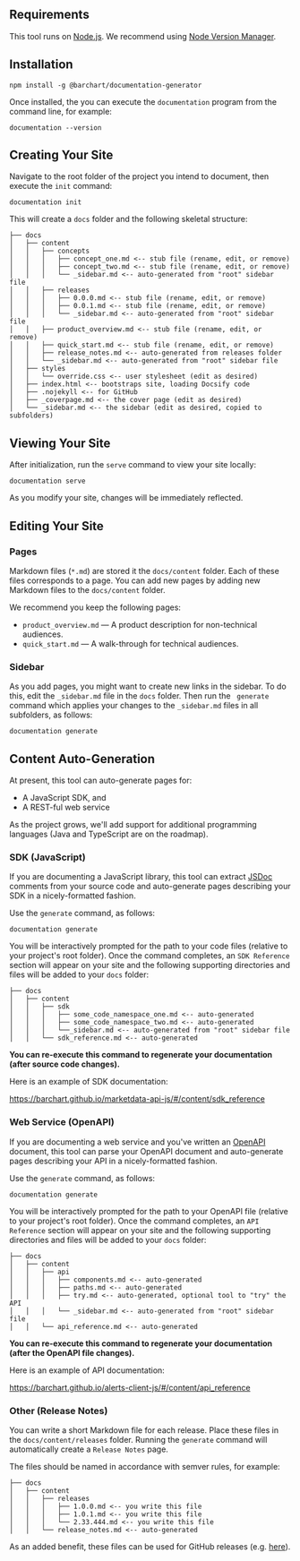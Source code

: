 ## Requirements

This tool runs on [Node.js](https://nodejs.org/en/). We recommend using [Node Version Manager](https://github.com/nvm-sh/nvm).

## Installation

```shell
npm install -g @barchart/documentation-generator
````

Once installed, the you can execute the ```documentation``` program from the command line, for example:

```shell
documentation --version
```

## Creating Your Site

Navigate to the root folder of the project you intend to document, then execute the ```init``` command:

```shell
documentation init
```

This will create a ```docs``` folder and the following skeletal structure:

```text
├── docs
│   ├── content
│   │   ├── concepts
│   │   │   ├── concept_one.md <-- stub file (rename, edit, or remove)
│   │   │   ├── concept_two.md <-- stub file (rename, edit, or remove)
│   │   │   └── _sidebar.md <-- auto-generated from "root" sidebar file
│   │   ├── releases
│   │   │   ├── 0.0.0.md <-- stub file (rename, edit, or remove)
│   │   │   ├── 0.0.1.md <-- stub file (rename, edit, or remove)
│   │   │   └── _sidebar.md <-- auto-generated from "root" sidebar file
│   │   ├── product_overview.md <-- stub file (rename, edit, or remove)
│   │   ├── quick_start.md <-- stub file (rename, edit, or remove)
│   │   ├── release_notes.md <-- auto-generated from releases folder
│   │   └── _sidebar.md <-- auto-generated from "root" sidebar file
│   ├── styles
│   │   └── override.css <-- user stylesheet (edit as desired)
│   ├── index.html <-- bootstraps site, loading Docsify code
│   ├── .nojekyll <-- for GitHub
│   ├── _coverpage.md <-- the cover page (edit as desired)
│   └── _sidebar.md <-- the sidebar (edit as desired, copied to subfolders)
```

## Viewing Your Site

After initialization, run the ```serve``` command to view your site locally:

```shell
documentation serve
```

As you modify your site, changes will be immediately reflected.

## Editing Your Site

### Pages

Markdown files (```*.md```) are stored it the ```docs/content``` folder. Each of these files corresponds to a page. You can add new pages by adding new Markdown files to the ```docs/content``` folder.

We recommend you keep the following pages:

* ```product_overview.md``` — A product description for non-technical audiences.
* ```quick_start.md``` — A walk-through for technical audiences.

### Sidebar

As you add pages, you might want to create new links in the sidebar. To do this, edit the ```_sidebar.md``` file in the ```docs``` folder. Then run the ``` generate``` command which applies your changes to the ```_sidebar.md``` files in all subfolders, as follows:

```shell
documentation generate
```

## Content Auto-Generation

At present, this tool can auto-generate pages for:

* A JavaScript SDK, and
* A REST-ful web service

As the project grows, we'll add support for additional programming languages (Java and TypeScript are on the roadmap).

### SDK (JavaScript)

If you are documenting a JavaScript library, this tool can extract [JSDoc](https://en.wikipedia.org/wiki/JSDoc) comments from your source code and auto-generate pages describing your SDK in a nicely-formatted fashion.

Use the ```generate``` command, as follows:

```shell
documentation generate
```

You will be interactively prompted for the path to your code files (relative to your project's root folder). Once the command completes, an ```SDK Reference``` section will appear on your site and the following supporting directories and files will be added to your ```docs``` folder:

```text
├── docs
│   ├── content
│   │   ├── sdk
│   │   │   ├── some_code_namespace_one.md <-- auto-generated
│   │   │   ├── some_code_namespace_two.md <-- auto-generated
│   │   │   └──_sidebar.md <-- auto-generated from "root" sidebar file
│   │   └── sdk_reference.md <-- auto-generated
```

**You can re-execute this command to regenerate your documentation (after source code changes).**

Here is an example of SDK documentation:

https://barchart.github.io/marketdata-api-js/#/content/sdk_reference

### Web Service (OpenAPI)

If you are documenting a web service and you've written an [OpenAPI](https://en.wikipedia.org/wiki/OpenAPI_Specification) document, this tool can parse your OpenAPI document and auto-generate pages describing your API in a nicely-formatted fashion.

Use the ```generate``` command, as follows:

```shell
documentation generate
```

You will be interactively prompted for the path to your OpenAPI file (relative to your project's root folder). Once the command completes, an ```API Reference``` section will appear on your site and the following supporting directories and files will be added to your ```docs``` folder:

```text
├── docs
│   ├── content
│   │   ├── api
│   │   │   ├── components.md <-- auto-generated
│   │   │   ├── paths.md <-- auto-generated
│   │   │   ├── try.md <-- auto-generated, optional tool to "try" the API
│   │   │   └── _sidebar.md <-- auto-generated from "root" sidebar file
│   │   └── api_reference.md <-- auto-generated
```

**You can re-execute this command to regenerate your documentation (after the OpenAPI file changes).**

Here is an example of API documentation:

https://barchart.github.io/alerts-client-js/#/content/api_reference

### Other (Release Notes)

You can write a short Markdown file for each release. Place these files in the ```docs/content/releases``` folder. Running the ```generate``` command will automatically create a ```Release Notes``` page.

The files should be named in accordance with semver rules, for example:

```text
├── docs
│   ├── content
│   │   ├── releases
│   │   │   ├── 1.0.0.md <-- you write this file
│   │   │   ├── 1.0.1.md <-- you write this file
│   │   │   └── 2.33.444.md <-- you write this file
│   │   └── release_notes.md <-- auto-generated
```

As an added benefit, these files can be used for GitHub releases (e.g. [here]()).